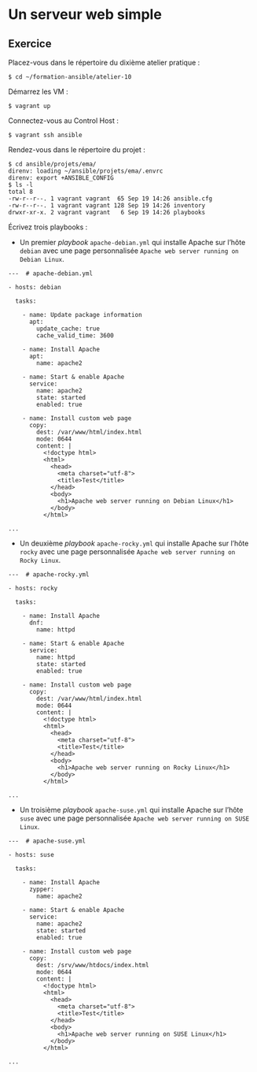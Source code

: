 # Un serveur web simple

## Exercice

Placez-vous dans le répertoire du dixième atelier pratique :

```
$ cd ~/formation-ansible/atelier-10
```

Démarrez les VM :

```
$ vagrant up
```

Connectez-vous au Control Host :

```
$ vagrant ssh ansible
```

Rendez-vous dans le répertoire du projet :

```
$ cd ansible/projets/ema/
direnv: loading ~/ansible/projets/ema/.envrc
direnv: export +ANSIBLE_CONFIG
$ ls -l
total 8
-rw-r--r--. 1 vagrant vagrant  65 Sep 19 14:26 ansible.cfg
-rw-r--r--. 1 vagrant vagrant 128 Sep 19 14:26 inventory
drwxr-xr-x. 2 vagrant vagrant   6 Sep 19 14:26 playbooks
```

Écrivez trois playbooks :

- Un premier *playbook* `apache-debian.yml` qui installe Apache sur l’hôte
  `debian` avec une page personnalisée `Apache web server running on Debian
  Linux`.

```
---  # apache-debian.yml

- hosts: debian

  tasks:

    - name: Update package information
      apt:
        update_cache: true
        cache_valid_time: 3600

    - name: Install Apache
      apt:
        name: apache2

    - name: Start & enable Apache
      service:
        name: apache2
        state: started
        enabled: true

    - name: Install custom web page
      copy:
        dest: /var/www/html/index.html
        mode: 0644
        content: |
          <!doctype html>
          <html>
            <head>
              <meta charset="utf-8">
              <title>Test</title>
            </head>
            <body>
              <h1>Apache web server running on Debian Linux</h1>
            </body>
          </html>

...
```

- Un deuxième *playbook* `apache-rocky.yml` qui installe Apache sur l’hôte
  `rocky` avec une page personnalisée `Apache web server running on Rocky
  Linux`.

```
---  # apache-rocky.yml

- hosts: rocky

  tasks:

    - name: Install Apache
      dnf:
        name: httpd

    - name: Start & enable Apache
      service:
        name: httpd
        state: started
        enabled: true

    - name: Install custom web page
      copy:
        dest: /var/www/html/index.html
        mode: 0644
        content: |
          <!doctype html>
          <html>
            <head>
              <meta charset="utf-8">
              <title>Test</title>
            </head>
            <body>
              <h1>Apache web server running on Rocky Linux</h1>
            </body>
          </html>

...
```

- Un troisième *playbook* `apache-suse.yml` qui installe Apache sur l’hôte
  `suse` avec une page personnalisée `Apache web server running on SUSE Linux`.

```
---  # apache-suse.yml

- hosts: suse

  tasks:

    - name: Install Apache
      zypper:
        name: apache2

    - name: Start & enable Apache
      service:
        name: apache2
        state: started
        enabled: true

    - name: Install custom web page
      copy:
        dest: /srv/www/htdocs/index.html
        mode: 0644
        content: |
          <!doctype html>
          <html>
            <head>
              <meta charset="utf-8">
              <title>Test</title>
            </head>
            <body>
              <h1>Apache web server running on SUSE Linux</h1>
            </body>
          </html>

...
```

